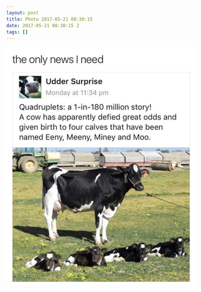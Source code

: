 ```yaml
---
layout: post
title: Photo 2017-05-21 08:30:15
date: 2017-05-21 08:30:15 Z
tags: []
---
```

![](/media/2017/05/160902510224.png)
